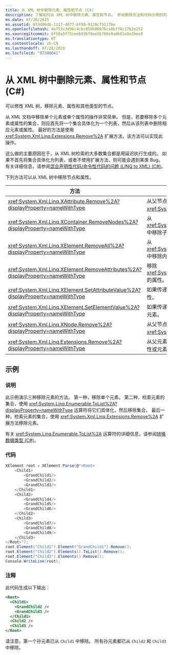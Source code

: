 ```yaml
---
title: 从 XML 树中删除元素、属性和节点 (C#)
description: 了解如何从 XML 树中删除元素、属性和节点。 参阅删除方法和代码示例的列表。
ms.date: 07/20/2015
ms.assetid: 07dd06d6-1117-4077-bf98-9120cf51176e
ms.openlocfilehash: 4e753c3d96c4cbc050b08076ca8bff8c17b2e252
ms.sourcegitcommit: 6f58a5f75ceeb936f8ee5b786e9adb81a9a3bee9
ms.translationtype: HT
ms.contentlocale: zh-CN
ms.lasthandoff: 07/28/2020
ms.locfileid: "87300041"
---
```

# <a name="removing-elements-attributes-and-nodes-from-an-xml-tree-c"></a>从 XML 树中删除元素、属性和节点 (C#)

可以修改 XML 树，移除元素、属性和其他类型的节点。

从 XML 文档中移除单个元素或单个属性的操作非常简单。 但是，若要移除多个元素或属性的集合，则应首先将一个集合具体化为一个列表，然后从该列表中删除相应元素或属性。 最好的方法是使用 <xref:System.Xml.Linq.Extensions.Remove%2A> 扩展方法，该方法可以实现此操作。

这么做的主要原因在于，从 XML 树检索的大多数集合都是用延迟执行生成的。 如果不首先将集合具体化为列表，或者不使用扩展方法，则可能会遇到某类 Bug。 有关详细信息，请参阅[混合声明性代码/命令性代码的问题 (LINQ to XML) (C#)](./mixed-declarative-code-imperative-code-bugs-linq-to-xml.md)。

下列方法可以从 XML 树中移除节点和属性。

|方法|说明|
|------------|-----------------|
|<xref:System.Xml.Linq.XAttribute.Remove%2A?displayProperty=nameWithType>|从父节点中移除 <xref:System.Xml.Linq.XAttribute>。|
|<xref:System.Xml.Linq.XContainer.RemoveNodes%2A?displayProperty=nameWithType>|从 <xref:System.Xml.Linq.XContainer> 中移除子节点。|
|<xref:System.Xml.Linq.XElement.RemoveAll%2A?displayProperty=nameWithType>|从 <xref:System.Xml.Linq.XElement> 中移除内容和属性。|
|<xref:System.Xml.Linq.XElement.RemoveAttributes%2A?displayProperty=nameWithType>|移除 <xref:System.Xml.Linq.XElement> 的属性。|
|<xref:System.Xml.Linq.XElement.SetAttributeValue%2A?displayProperty=nameWithType>|如果传递 `null` 作为值，则移除该属性。|
|<xref:System.Xml.Linq.XElement.SetElementValue%2A?displayProperty=nameWithType>|如果传递 `null` 作为值，则移除该子元素。|
|<xref:System.Xml.Linq.XNode.Remove%2A?displayProperty=nameWithType>|从父节点中移除 <xref:System.Xml.Linq.XNode>。|
|<xref:System.Xml.Linq.Extensions.Remove%2A?displayProperty=nameWithType>|从父元素中移除源集合中的每个属性或元素。|

## <a name="example"></a>示例

### <a name="description"></a>说明

此示例演示三种移除元素的方法。 第一种，移除单个元素。 第二种，检索元素的集合，使用 <xref:System.Linq.Enumerable.ToList%2A?displayProperty=nameWithType> 运算符将它们具体化，然后移除集合。 最后一种，检索元素的集合，使用 <xref:System.Xml.Linq.Extensions.Remove%2A> 扩展方法移除元素。

有关 <xref:System.Linq.Enumerable.ToList%2A> 运算符的详细信息，请参阅[转换数据类型 (C#)](./converting-data-types.md)。

### <a name="code"></a>代码

```csharp
XElement root = XElement.Parse(@"<Root>
    <Child1>
        <GrandChild1/>
        <GrandChild2/>
        <GrandChild3/>
    </Child1>
    <Child2>
        <GrandChild4/>
        <GrandChild5/>
        <GrandChild6/>
    </Child2>
    <Child3>
        <GrandChild7/>
        <GrandChild8/>
        <GrandChild9/>
    </Child3>
</Root>");
root.Element("Child1").Element("GrandChild1").Remove();
root.Element("Child2").Elements().ToList().Remove();
root.Element("Child3").Elements().Remove();
Console.WriteLine(root);
```

### <a name="comments"></a>注释

此代码生成以下输出：

```xml
<Root>
  <Child1>
    <GrandChild2 />
    <GrandChild3 />
  </Child1>
  <Child2 />
  <Child3 />
</Root>
```

请注意，第一个孙元素已从 `Child1` 中移除。 所有孙元素都已从 `Child2` 和 `Child3` 中移除。
